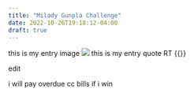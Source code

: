 ```yaml
---
title: "Milady Gunpla Challenge"
date: 2022-10-26T19:18:12-04:00
draft: true
---
```


this is my entry image
![](/gunplachallenge.png)
this is my entry quote RT
{{<tweet user="borokhela" id="1585419239351279616">}}

edit

i will pay overdue cc bills if i win